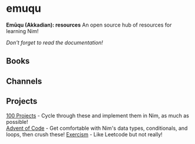# emuqu
**Emūqu (Akkadian): resources**
An open source hub of resources for learning Nim! 

_Don't forget to read the documentation!_

## Books

## Channels

## Projects
[100 Projects](https://www.100projects.dev/) - Cycle through these and implement them in Nim, as much as possible!  
[Advent of Code](https://adventofcode.com/) - Get comfortable with Nim's data types, conditionals, and loops, then crush these!
[Exercism](https://exercism.org/tracks/nim) - Like Leetcode but not really!
